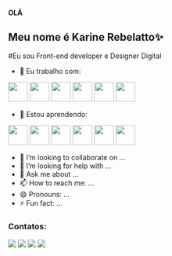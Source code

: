 #### OLÁ


## Meu nome é Karine Rebelatto✨ 

#Eu sou Front-end developer e Designer Digital



- 🔭 Eu trabalho com:


<img src="https://cdn.jsdelivr.net/gh/devicons/devicon/icons/bootstrap/bootstrap-plain.svg" width="40" height="40"/>  <img src="https://cdn.jsdelivr.net/gh/devicons/devicon/icons/css3/css3-original.svg" width="40" height="40" />  <img src="https://cdn.jsdelivr.net/gh/devicons/devicon/icons/html5/html5-original.svg" width="40" height="40" />  <img src="https://cdn.jsdelivr.net/gh/devicons/devicon/icons/javascript/javascript-original.svg" width="40" height="40" />  <img src="https://cdn.jsdelivr.net/gh/devicons/devicon/icons/nodejs/nodejs-original.svg" width="40" height="40" />  <img src="https://cdn.jsdelivr.net/gh/devicons/devicon/icons/react/react-original.svg" width="40" height="40" />






- 🌱 Estou aprendendo:

<img src="https://cdn.jsdelivr.net/gh/devicons/devicon/icons/jest/jest-plain.svg" width="40" height="40" />  <img src="https://cdn.jsdelivr.net/gh/devicons/devicon/icons/jquery/jquery-original.svg" width="40" height="40" />  <img src="https://cdn.jsdelivr.net/gh/devicons/devicon/icons/mysql/mysql-original.svg" width="40" height="40" />  <img src="https://cdn.jsdelivr.net/gh/devicons/devicon/icons/php/php-original.svg" width="40" height="40" />  <img src="https://cdn.jsdelivr.net/gh/devicons/devicon/icons/sass/sass-original.svg" width="40" height="40" />  <img src="https://cdn.jsdelivr.net/gh/devicons/devicon/icons/wordpress/wordpress-original.svg" width="40" height="40" />








- 👯 I’m looking to collaborate on ...
- 🤔 I’m looking for help with ...
- 💬 Ask me about ...
- 📫 How to reach me: ...
- 😄 Pronouns: ...
- ⚡ Fun fact: ...

### Contatos:

<div>
<a href="https://www.youtube.com/channel/UC7u50muImdNyor2wYaa2VCQ" target="_blank"><img src="https://img.shields.io/badge/YouTube-FF0000?style=for-the-badge&logo=youtube&logoColor=white" target="_blank"></a>
<a href="https://www.instagram.com/karinerebelatto/" target="_blank"><img src="https://img.shields.io/badge/-Instagram-%23E4405F?style=for-the-badge&logo=instagram&logoColor=white" target="_blank"></a>
<a href = "mailto:karinerebelatto@gmail.com"><img src="https://img.shields.io/badge/Gmail-D14836?style=for-the-badge&logo=gmail&logoColor=white" target="_blank"></a>
<a href="https://www.linkedin.com/in/karinerebelatto/" target="_blank"><img src="https://img.shields.io/badge/-LinkedIn-%230077B5?style=for-the-badge&logo=linkedin&logoColor=white" target="_blank"></a>   
</div>
